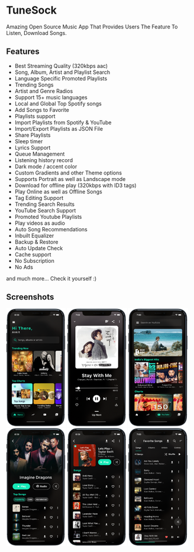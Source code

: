 # TuneSock
Amazing Open Source Music App That Provides Users The Feature To Listen, Download Songs.

## Features

- Best Streaming Quality (320kbps aac)
- Song, Album, Artist and Playlist Search
- Language Specific Promoted Playlists
- Trending Songs
- Artist and Genre Radios
- Support 15+ music languages
- Local and Global Top Spotify songs
- Add Songs to Favorite
- Playlists support
- Import Playlists from Spotify & YouTube
- Import/Export Playlists as JSON File
- Share Playlists
- Sleep timer
- Lyrics Support
- Queue Management
- Listening history record
- Dark mode / accent color
- Custom Gradients and other Theme options
- Supports Portrait as well as Landscape mode
- Download for offline play (320kbps with ID3 tags)
- Play Online as well as Offline Songs
- Tag Editing Support
- Trending Search Results
- YouTube Search Support
- Promoted Youtube Playlists
- Play videos as audio
- Auto Song Recommendations
- Inbuilt Equalizer
- Backup & Restore
- Auto Update Check
- Cache support
- No Subscription
- No Ads

and much more...
Check it yourself :)

## Screenshots

<img src="./fastlane/metadata/android/en-US/images/phoneScreenshots/1.png?raw=true" width="32%"> <img src="./fastlane/metadata/android/en-US/images/phoneScreenshots/2.png?raw=true" width="32%"> <img src="./fastlane/metadata/android/en-US/images/phoneScreenshots/3.png?raw=true" width="32%"> <img src="./fastlane/metadata/android/en-US/images/phoneScreenshots/4.png?raw=true" width="32%"> <img src="./fastlane/metadata/android/en-US/images/phoneScreenshots/5.png?raw=true" width="32%"> <img src="./fastlane/metadata/android/en-US/images/phoneScreenshots/6.png?raw=true" width="32%">